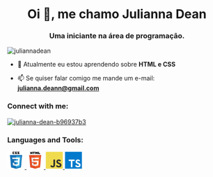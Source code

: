 <h1 align="center">Oi 👋, me chamo Julianna Dean</h1>
<h3 align="center">Uma iniciante na área de programação.</h3>

<p align="left"> <img src="https://komarev.com/ghpvc/?username=juliannadean&label=Profile%20views&color=0e75b6&style=flat" alt="juliannadean" /> </p>

- 🌱 Atualmente eu estou aprendendo sobre **HTML e CSS**

- 📫 Se quiser falar comigo me mande um e-mail: **julianna.deann@gmail.com**

<h3 align="left">Connect with me:</h3>
<p align="left">
<a href="https://linkedin.com/in/julianna-dean-b96937b3" target="blank"><img align="center" src="https://raw.githubusercontent.com/rahuldkjain/github-profile-readme-generator/master/src/images/icons/Social/linked-in-alt.svg" alt="julianna-dean-b96937b3" height="30" width="40" /></a>
</p>

<h3 align="left">Languages and Tools:</h3>
<p align="left"> <a href="https://www.w3schools.com/css/" target="_blank" rel="noreferrer"> <img src="https://raw.githubusercontent.com/devicons/devicon/master/icons/css3/css3-original-wordmark.svg" alt="css3" width="40" height="40"/> </a> <a href="https://www.w3.org/html/" target="_blank" rel="noreferrer"> <img src="https://raw.githubusercontent.com/devicons/devicon/master/icons/html5/html5-original-wordmark.svg" alt="html5" width="40" height="40"/> </a> <a href="https://developer.mozilla.org/en-US/docs/Web/JavaScript" target="_blank" rel="noreferrer"> <img src="https://raw.githubusercontent.com/devicons/devicon/master/icons/javascript/javascript-original.svg" alt="javascript" width="40" height="40"/> </a> <a href="https://www.typescriptlang.org/" target="_blank" rel="noreferrer"> <img src="https://raw.githubusercontent.com/devicons/devicon/master/icons/typescript/typescript-original.svg" alt="typescript" width="40" height="40"/> </a> </p>
